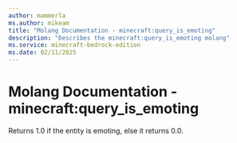 ```yaml
---
author: mammerla
ms.author: mikeam
title: "Molang Documentation - minecraft:query_is_emoting"
description: "Describes the minecraft:query_is_emoting molang"
ms.service: minecraft-bedrock-edition
ms.date: 02/11/2025 
---
```


# Molang Documentation - minecraft:query_is_emoting

Returns 1.0 if the entity is emoting, else it returns 0.0.
